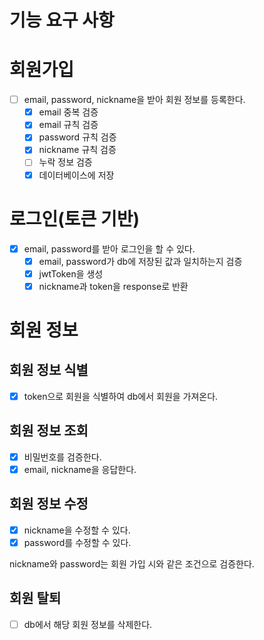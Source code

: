 # 기능 요구 사항

# 회원가입

- [ ]  email, password, nickname을 받아 회원 정보를 등록한다.
   - [x]  email 중복 검증
   - [x]  email 규칙 검증
   - [x]  password 규칙 검증
   - [x]  nickname 규칙 검증
   - [ ]  누락 정보 검증
   - [x]  데이터베이스에 저장

# 로그인(토큰 기반)

- [x]  email, password를 받아 로그인을 할 수 있다.
   - [x]  email, password가 db에 저장된 값과 일치하는지 검증
   - [x]  jwtToken을 생성
   - [x]  nickname과 token을 response로 반환

# 회원 정보

## 회원 정보 식별

- [x]  token으로 회원을 식별하여 db에서 회원을 가져온다.

## 회원 정보 조회

- [x]  비밀번호를 검증한다.
- [x]  email, nickname을 응답한다.

## 회원 정보 수정

- [x]  nickname을 수정할 수 있다.
- [x]  password를 수정할 수 있다.

nickname와 password는 회원 가입 시와 같은 조건으로 검증한다.

## 회원 탈퇴

- [ ]  db에서 해당 회원 정보를 삭제한다.